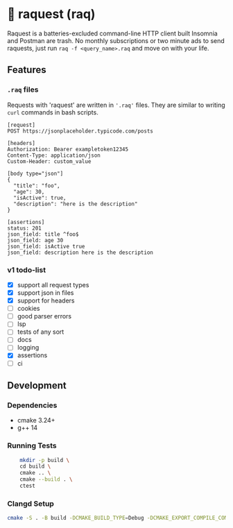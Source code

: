 # 🏓 raquest (raq)

Raquest is a batteries-excluded command-line HTTP client built Insomnia and Postman are trash. No monthly subscriptions or two minute ads to send raquests, just run `raq -f <query_name>.raq` and move on with your life.

## Features

### `.raq` files

Requests with 'raquest' are written in `'.raq'` files. They are similar to writing `curl` commands in bash scripts.

```
[request]
POST https://jsonplaceholder.typicode.com/posts

[headers]
Authorization: Bearer exampletoken12345
Content-Type: application/json
Custom-Header: custom_value

[body type="json"]
{
  "title": "foo",
  "age": 30,
  "isActive": true,
  "description": "here is the description"
}

[assertions]
status: 201
json_field: title ^foo$
json_field: age 30
json_field: isActive true
json_field: description here is the description
```

### v1 todo-list
- [x] support all request types
- [x] support json in files
- [x] support for headers
- [ ] cookies
- [ ] good parser errors
- [ ] lsp
- [ ] tests of any sort
- [ ] docs
- [ ] logging
- [x] assertions
- [ ] ci

## Development

### Dependencies
- cmake 3.24+
- g++ 14

### Running Tests
```bash
    mkdir -p build \
    cd build \
    cmake .. \
    cmake --build . \
    ctest
```

### Clangd Setup
```bash
cmake -S . -B build -DCMAKE_BUILD_TYPE=Debug -DCMAKE_EXPORT_COMPILE_COMMANDS=1
```

